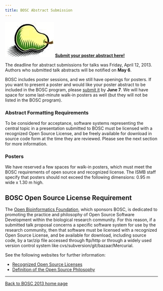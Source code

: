 ```yaml
---
title: BOSC Abstract Submission
---
```


![The Bosc Pear](Pear.png "fig:The Bosc Pear") **[Submit your poster
abstract here!](http://events.open-bio.org/BOSC2013/openconf.php)**

The deadline for abstract submissions for talks was Friday, April 12,
2013. Authors who submitted talk abstracts will be notified on **May
6**.

BOSC includes poster sessions, and we still have openings for posters.
If you want to present a poster and would like your poster abstract to
be included in the BOSC program, please [submit
it](http://events.open-bio.org/BOSC2013/openconf.php) by **June 7**. We
will have space for some last-minute walk-in posters as well (but they
will not be listed in the BOSC program).

### Abstract Formatting Requirements

To be considered for acceptance, software systems representing the
central topic in a presentation submitted to BOSC must be licensed with
a recognized Open Source License, and be freely available for download
in source code form at the time they are reviewed. Please see the next
section for more information.

### Posters

We have reserved a few spaces for walk-in posters, which must meet the
BOSC requirements of open source and recognized license. The ISMB staff
specify that posters should not exceed the following dimensions: 0.95 m
wide x 1.30 m high.

BOSC Open Source License Requirement
------------------------------------

The [Open Bioinformatics Foundation](OBF "wikilink"), which sponsors
BOSC, is dedicated to promoting the practice and philosophy of Open
Source Software Development within the biological research community.
For this reason, if a submitted talk proposal concerns a specific
software system for use by the research community, then that software
must be licensed with a recognized Open Source License, and be available
for download, including source code, by a tar/zip file accessed through
ftp/http or through a widely used version control system like
cvs/subversion/git/bazaar/Mercurial.

See the following websites for further information:

-   [Recognized Open Source
    Licenses](http://www.opensource.org/licenses/)
-   [Definition of the Open Source
    Philosophy](http://www.opensource.org/docs/definition.php)

------------------------------------------------------------------------

[Back to BOSC 2013 home page](BOSC_2013 "wikilink")
